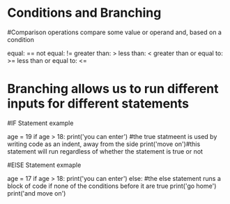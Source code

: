 # Conditions and Branching

#Comparison operations compare some value or operand and, based on a condition

equal: ==
not equal: !=
greater than: >
less than: <
greater than or equal to: >=
less than or equal to: <=

# Branching allows us to run different inputs for different statements 

#IF Statement example

age = 19
if age > 18:
    print('you can enter') #the true statmeent is used by writing code as an indent, away from the side
print('move on')#this statement will run regardless of whether the statement is true or not

#ElSE Statement exmaple 

age = 17
if age > 18:
    print('you can enter')
else: #the else statement runs a block of code if none of the conditions before it are true
    print('go home')
print('and move on')


  


